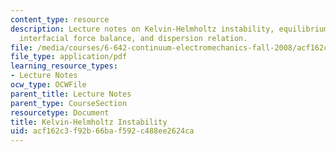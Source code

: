```yaml
---
content_type: resource
description: Lecture notes on Kelvin-Helmholtz instability, equilibrium, perturbations,
  interfacial force balance, and dispersion relation.
file: /media/courses/6-642-continuum-electromechanics-fall-2008/acf162c3f92b66baf592c488ee2624ca_kelvin_helmholtz.pdf
file_type: application/pdf
learning_resource_types:
- Lecture Notes
ocw_type: OCWFile
parent_title: Lecture Notes
parent_type: CourseSection
resourcetype: Document
title: Kelvin-Helmholtz Instability
uid: acf162c3-f92b-66ba-f592-c488ee2624ca
---
```

